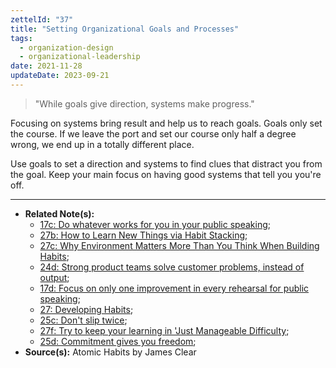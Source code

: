 ```yaml
---
zettelId: "37"
title: "Setting Organizational Goals and Processes"
tags:
  - organization-design
  - organizational-leadership
date: 2021-11-28
updateDate: 2023-09-21
---
```


> "While goals give direction, systems make progress."

Focusing on systems bring result and help us to reach goals. Goals only set the course. If we leave the port and set our course only half a degree wrong, we end up in a totally different place.

Use goals to set a direction and systems to find clues that distract you from the goal. Keep your main focus on having good systems that tell you you're off.

---

- **Related Note(s):**
  - [17c: Do whatever works for you in your public speaking](/notes/17c/);
  - [27b: How to Learn New Things via Habit Stacking](/notes/27b/);
  - [27c: Why Environment Matters More Than You Think When Building Habits](/notes/27c/);
  - [24d: Strong product teams solve customer problems, instead of output](/notes/24d/);
  - [17d: Focus on only one improvement in every rehearsal for public speaking](/notes/17d/);
  - [27: Developing Habits](/notes/27/);
  - [25c: Don't slip twice](/notes/25c/);
  - [27f: Try to keep your learning in 'Just Manageable Difficulty](/notes/27f/);
  - [25d: Commitment gives you freedom](/notes/25d/);
- **Source(s):** Atomic Habits by James Clear
